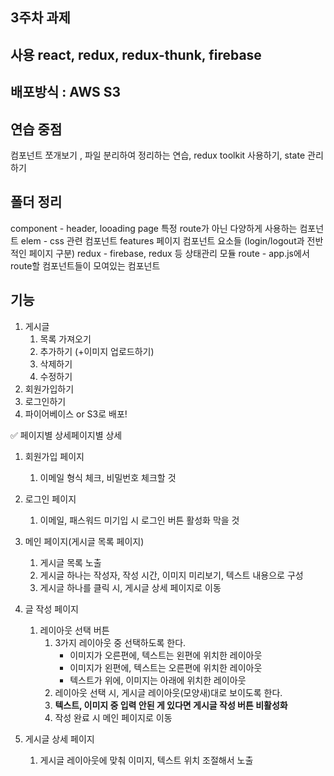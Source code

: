 ## 3주차 과제 

## 사용 react, redux, redux-thunk, firebase

## 배포방식 : AWS S3

## 연습 중점 
컴포넌트 쪼개보기 , 파일 분리하여 정리하는 연습, redux toolkit 사용하기, state 관리하기

## 폴더 정리

component - header, looading page 특정 route가 아닌 다양하게 사용하는 컴포넌트
elem - css 관련 컴포넌트
features 페이지 컴포넌트 요소들 (login/logout과 전반적인 페이지 구분)
redux - firebase, redux 등 상태관리 모듈
route - app.js에서 route할 컴포넌트들이 모여있는 컴포넌트

## 기능 
1. 게시글 
    1. 목록 가져오기
    2. 추가하기 (+이미지 업로드하기)
    3. 삭제하기 
    4. 수정하기
2. 회원가입하기
3. 로그인하기  
4. 파이어베이스 or S3로 배포!

<aside>
✅ 페이지별 상세페이지별 상세

</aside>

1. 회원가입 페이지
    1. 이메일 형식 체크, 비밀번호 체크할 것
2. 로그인 페이지
    1. 이메일, 패스워드 미기입 시 로그인 버튼 활성화 막을 것
    
3. 메인 페이지(게시글 목록 페이지)
    1. 게시글 목록 노출
    2. 게시글 하나는 작성자, 작성 시간, 이미지 미리보기, 텍스트 내용으로 구성
    3. 게시글 하나를 클릭 시, 게시글 상세 페이지로 이동
4. 글 작성 페이지
    1. 레이아웃 선택 버튼
        1. 3가지 레이아웃 중 선택하도록 한다.
            - 이미지가 오른편에, 텍스트는 왼편에 위치한 레이아웃
            - 이미지가 왼편에, 텍스트는 오른편에 위치한 레이아웃
            - 텍스트가 위에, 이미지는 아래에 위치한 레이아웃
        2. 레이아웃 선택 시, 게시글 레이아웃(모양새)대로 보이도록 한다.
        3. **텍스트, 이미지 중 입력 안된 게 있다면 게시글 작성 버튼 비활성화**
        4. 작성 완료 시 메인 페이지로 이동
5. 게시글 상세 페이지
    1. 게시글 레이아웃에 맞춰 이미지, 텍스트 위치 조절해서 노출

